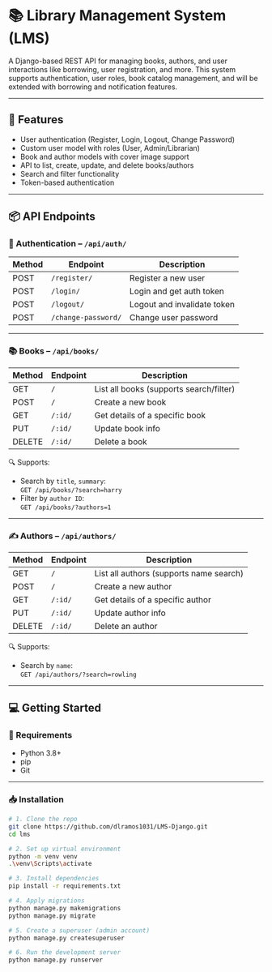 # 📚 Library Management System (LMS)

A Django-based REST API for managing books, authors, and user interactions like borrowing, user registration, and more. This system supports authentication, user roles, book catalog management, and will be extended with borrowing and notification features.

---

## 🚀 Features

- User authentication (Register, Login, Logout, Change Password)
- Custom user model with roles (User, Admin/Librarian)
- Book and author models with cover image support
- API to list, create, update, and delete books/authors
- Search and filter functionality
- Token-based authentication

---

## 📦 API Endpoints

### 🔐 Authentication – `/api/auth/`
| Method | Endpoint             | Description                         |
|--------|----------------------|-------------------------------------|
| POST   | `/register/`         | Register a new user                 |
| POST   | `/login/`            | Login and get auth token            |
| POST   | `/logout/`           | Logout and invalidate token         |
| POST   | `/change-password/`  | Change user password                |

---

### 📚 Books – `/api/books/`
| Method | Endpoint             | Description                                 |
|--------|----------------------|---------------------------------------------|
| GET    | `/`                  | List all books (supports search/filter)     |
| POST   | `/`                  | Create a new book                           |
| GET    | `/:id/`              | Get details of a specific book              |
| PUT    | `/:id/`              | Update book info                            |
| DELETE | `/:id/`              | Delete a book                               |

🔍 Supports:
- Search by `title`, `summary`:  
  `GET /api/books/?search=harry`
- Filter by `author ID`:  
  `GET /api/books/?authors=1`

---

### ✍️ Authors – `/api/authors/`
| Method | Endpoint             | Description                             |
|--------|----------------------|-----------------------------------------|
| GET    | `/`                  | List all authors (supports name search) |
| POST   | `/`                  | Create a new author                     |
| GET    | `/:id/`              | Get details of a specific author        |
| PUT    | `/:id/`              | Update author info                      |
| DELETE | `/:id/`              | Delete an author                        |

🔍 Supports:
- Search by `name`:  
  `GET /api/authors/?search=rowling`

---

## 💻 Getting Started

### 🔧 Requirements
- Python 3.8+
- pip
- Git

---

### 📥 Installation

```bash
# 1. Clone the repo
git clone https://github.com/dlramos1031/LMS-Django.git
cd lms

# 2. Set up virtual environment
python -m venv venv
.\venv\Scripts\activate

# 3. Install dependencies
pip install -r requirements.txt

# 4. Apply migrations
python manage.py makemigrations
python manage.py migrate

# 5. Create a superuser (admin account)
python manage.py createsuperuser

# 6. Run the development server
python manage.py runserver
